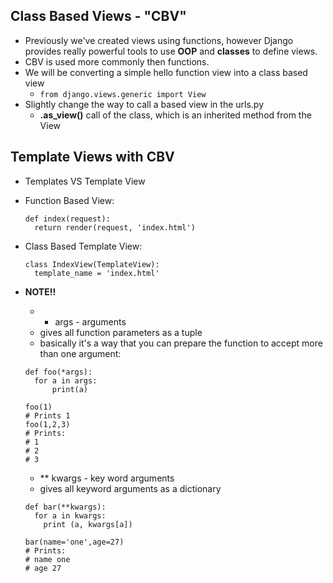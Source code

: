 ## Class Based Views - "CBV"
- Previously we've created views using functions, however Django provides really powerful tools to use **OOP** and **classes** to define views.
- CBV is used more commonly then functions.
- We will be converting a simple hello function view into a class based view
  * ```from django.views.generic import View```
- Slightly change the way to call a based view in the urls.py
  * **.as_view()** call of the class, which is an inherited method from the View

## Template Views with CBV
- Templates VS Template View
- Function Based View:  
  ```
  def index(request):
    return render(request, 'index.html')
  ```
- Class Based Template View:  
  ```
  class IndexView(TemplateView):
    template_name = 'index.html'
  ```

- **NOTE!!**
  * * args - arguments  
  * gives all function parameters as a tuple
  * basically it's a way that you can prepare the function to accept more than one argument:  
  ```
  def foo(*args):
    for a in args:
        print(a)

  foo(1)
  # Prints 1
  foo(1,2,3)
  # Prints:
  # 1
  # 2
  # 3
  ```
  * ** kwargs - key word arguments
  * gives all keyword arguments as a dictionary  
  ```
  def bar(**kwargs):
    for a in kwargs:
      print (a, kwargs[a])

  bar(name='one',age=27)
  # Prints:
  # name one
  # age 27
  ```
